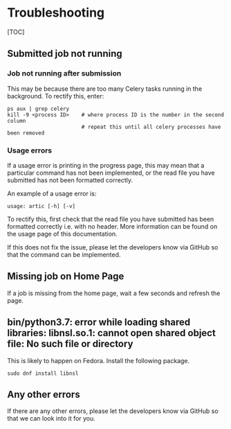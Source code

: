 # Troubleshooting

[TOC]

## Submitted job not running

### Job not running after submission

This may be because there are too many Celery tasks running in the background. To rectify this, enter: 

```
ps aux | grep celery
kill -9 <process ID>    # where process ID is the number in the second column
                        # repeat this until all celery processes have been removed
```

### Usage errors

If a usage error is printing in the progress page, this may mean that a particular command has not been implemented, or the read file you have submitted has not been formatted correctly.

An example of a usage error is:

```
usage: artic [-h] [-v] 
```

To rectify this, first check that the read file you have submitted has been formatted correctly i.e. with no header. More information can be found on the usage page of this documentation.

If this does not fix the issue, please let the developers know via GitHub so that the command can be implemented.

## Missing job on Home Page

If a job is missing from the home page, wait a few seconds and refresh the page.

## bin/python3.7: error while loading shared libraries: libnsl.so.1: cannot open shared object file: No such file or directory

This is likely to happen on Fedora. Install the following package.

`sudo dnf install libnsl`

## Any other errors

If there are any other errors, please let the developers know via GitHub so that we can look into it for you.
